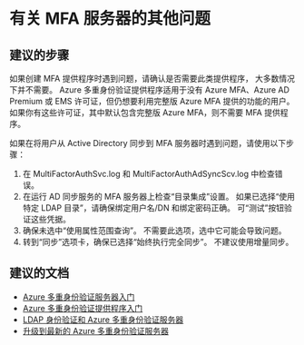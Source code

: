 <properties
    pageTitle="MFA Server (On-Premises)/Other questions regarding MFA server (on-premises)"
    description="MFA 服务器（本地）/有关 MFA 服务器（本地）的其他问题"
    service="microsoft.aad"
    resource="Microsoft_AAD_IAM"
    authors="kgremban"
    displayOrder="260"
    selfHelpType="resource"
    supportTopicIds=""
    resourceTags="mfa_overview"
    productPesIds=""
    cloudEnvironments="public"
/>


# <a name="other-questions-about-mfa-server"></a>有关 MFA 服务器的其他问题

## <a name="recommended-steps"></a>**建议的步骤**

如果创建 MFA 提供程序时遇到问题，请确认是否需要此类提供程序， 大多数情况下并不需要。 Azure 多重身份验证提供程序适用于没有 Azure MFA、Azure AD Premium 或 EMS 许可证，但仍想要利用完整版 Azure MFA 提供的功能的用户。 如果你有这些许可证，其中默认包含完整版 Azure MFA，则不需要 MFA 提供程序。 

如果在将用户从 Active Directory 同步到 MFA 服务器时遇到问题，请使用以下步骤：

1. 在 MultiFactorAuthSvc.log 和 MultiFactorAuthAdSyncScv.log 中检查错误。 
2. 在运行 AD 同步服务的 MFA 服务器上检查“目录集成”设置。 如果已选择“使用特定 LDAP 目录”，请确保绑定用户名/DN 和绑定密码正确。 可“测试”按钮验证这些凭据。 
3. 确保未选中“使用属性范围查询”。 不需要此选项，选中它可能会导致问题。 
4. 转到“同步”选项卡，确保已选择“始终执行完全同步”。 不建议使用增量同步。

## <a name="recommended-documents"></a>**建议的文档**

- [Azure 多重身份验证服务器入门](https://docs.microsoft.com/azure/multi-factor-authentication/multi-factor-authentication-get-started-server)  
- [Azure 多重身份验证提供程序入门](https://docs.microsoft.com/azure/multi-factor-authentication/multi-factor-authentication-get-started-auth-provider)  
- [LDAP 身份验证和 Azure 多重身份验证服务器](https://docs.microsoft.com/azure/multi-factor-authentication/multi-factor-authentication-get-started-server-LDAP)  
- [升级到最新的 Azure 多重身份验证服务器](https://docs.microsoft.com/azure/multi-factor-authentication/multi-factor-authentication-server-upgrade)  

